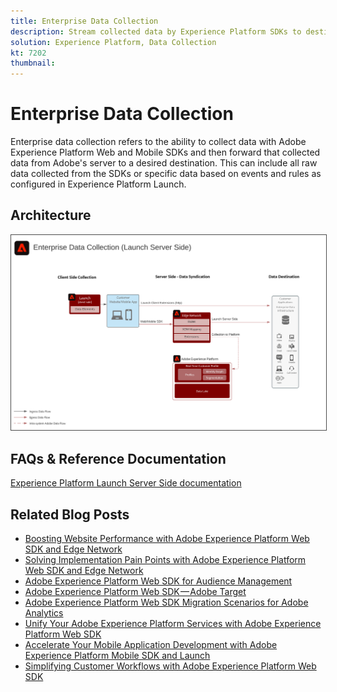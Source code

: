 ```yaml
---
title: Enterprise Data Collection
description: Stream collected data by Experience Platform SDKs to destinations
solution: Experience Platform, Data Collection
kt: 7202
thumbnail: 
---
```


# Enterprise Data Collection

Enterprise data collection refers to the ability to collect data with Adobe Experience Platform Web and Mobile SDKs and then forward that collected data from Adobe's server to a desired destination. This can include all raw data collected from the SDKs or specific data based on events and rules as configured in Experience Platform Launch.

## Architecture

<img src="assets/entcollect.svg" alt="Reference Architecture for Enterprise Data Collection" style="border:1px solid #4a4a4a" />

## FAQs & Reference Documentation

[Experience Platform Launch Server Side documentation](https://experienceleague.adobe.com/docs/launch/using/server-side-info/server-side-overview.html?lang=en#server-side-info)

## Related Blog Posts

* [Boosting Website Performance with Adobe Experience Platform Web SDK and Edge Network](https://medium.com/adobetech/boosting-website-performance-with-adobe-experience-platform-web-sdk-and-edge-network-329fcf70fdf9)
* [Solving Implementation Pain Points with Adobe Experience Platform Web SDK and Edge Network](https://medium.com/adobetech/solving-implementation-pain-points-with-adobe-experience-platform-web-sdk-and-edge-network-880b635e6819)
* [Adobe Experience Platform Web SDK for Audience Management](https://medium.com/adobetech/adobe-experience-platform-web-sdk-for-audience-management-751fa6d063bc)
* [Adobe Experience Platform Web SDK — Adobe Target](https://medium.com/adobetech/adobe-experience-platform-web-sdk-adobe-target-9b9f621d271)
* [Adobe Experience Platform Web SDK Migration Scenarios for Adobe Analytics](https://medium.com/adobetech/adobe-experience-platform-web-sdk-migration-scenarios-for-adobe-analytics-91c255ec82b0)
* [Unify Your Adobe Experience Platform Services with Adobe Experience Platform Web SDK](https://medium.com/adobetech/unify-your-adobe-experience-platform-services-with-adobe-experience-platform-web-sdk-75cf6851a9fc)
* [Accelerate Your Mobile Application Development with Adobe Experience Platform Mobile SDK and Launch](https://medium.com/adobetech/accelerate-your-mobile-application-development-with-adobe-experience-platform-mobile-sdk-and-launch-ed023536d611)
* [Simplifying Customer Workflows with Adobe Experience Platform Web SDK](https://medium.com/adobetech/simplifying-customer-workflows-with-adobe-experience-platform-web-sdk-4e54fe134f4a)
